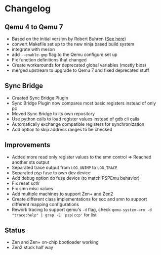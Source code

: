 # Changelog

## Qemu 4 to Qemu 7
 - Based on the initial version by Robert Buhren ([See here](./resources.md))
 - convert Makefile set up to the new ninja based build system
 - integrate with meson
 - add `--enable-gmp` flag to the Qemu configure set up
 - Fix function definitions that changed
 - Create workarounds for deprecated global variables (mostly bios)
 - merged upstream to upgrade to Qemu 7 and fixed deprecated stuff

## Sync Bridge
 - Created Sync Bridge Plugin
 - Sync Bridge Plugin now compares most basic registers instead of only pc
 - Moved Sync Bridge to its own repository
 - Use python calls to load register values instead of gdb cli calls
 - Automatically exchange compatible registers for synchronization
 - Add option to skip address ranges to be checked

## Improvements
 - Added more read only register values to the smn control => Reached another sts output
 - Separated trace output from `LOG_UNIMP` to `LOG_TRACE`
 - Separated psp fuse to own dev device
 - Add debug option do fuse device (to match PSPEmu behavior)
 - Fix reset sctlr
 - Fix smn misc values
 - Add multiple machines to support Zen+ and Zen2
 - Create different class implementations for soc and smn to support different mapping configurations
 - Rework tracing to support qemu's `-d` flag, check `qemu-system-arm -d "trace:help" | grep -E 'psp|ccp'` for list

## Status
 - Zen and Zen+ on-chip bootloader working
 - Zen2 stuck half way
